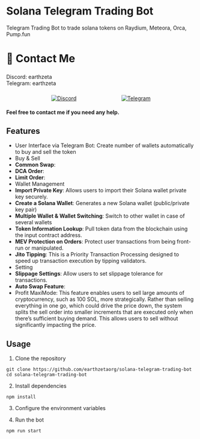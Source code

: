 # Solana Telegram Trading Bot
Telegram Trading Bot to trade solana tokens on Raydium, Meteora, Orca, Pump.fun

# 👋 Contact Me

### 
Discord: earthzeta             
Telegram: earthzeta
###
<div style="display:flex; justify-content:space-evenly"> 
    <a href="https://discordapp.com/users/339619501081362432" target="_blank"><img alt="Discord"
        src="https://img.shields.io/badge/Discord-7289DA?style=for-the-badge&logo=discord&logoColor=white"/></a>
    <a href="https://t.me/earthzeta" target="_blank"><img alt="Telegram"
        src="https://img.shields.io/badge/Telegram-26A5E4?style=for-the-badge&logo=telegram&logoColor=white"/></a>
</div>

#### Feel free to contact me if you need any help.

## Features

- User Interface via Telegram Bot: Create number of wallets automatically to buy and sell the token
- Buy & Sell
- **Common Swap**:
- **DCA Order**:
- **Limit Order**:
- Wallet Management
- **Import Private Key**: Allows users to import their Solana wallet private key securely.
- **Create a Solana Wallet**: Generates a new Solana wallet (public/private key pair)
- **Multiple Wallet & Wallet Switching**: Switch to other wallet in case of several wallets
- **Token Information Lookup**: Pull token data from the blockchain using the input contract address.
- **MEV Protection on Orders**: Protect user transactions from being front-run or manipulated.
- **Jito Tipping**: This is a Priority Transaction Processing designed to speed up transaction execution by tipping validators.
- Setting
- **Slippage Settings**: Allow users to set slippage tolerance for transactions.
- **Auto Swap Feature**: 
- Profit MaxiMode: This feature enables users to sell large amounts of cryptocurrency, such as 100 SOL, more strategically. Rather than selling everything in one go, which could drive the price down, the system splits the sell order into smaller increments that are executed only when there’s sufficient buying demand. This allows users to sell without significantly impacting the price.

## Usage
1. Clone the repository
```
git clone https://github.com/earthzetaorg/solana-telegram-trading-bot
cd solana-telegram-trading-bot
```
2. Install dependencies
```
npm install
```
3. Configure the environment variables

<!-- Rename the .env.copy file to .env and set RPC and WSS, main wallet's secret key, and jito auth keypair. -->

4. Run the bot

```
npm run start
```
